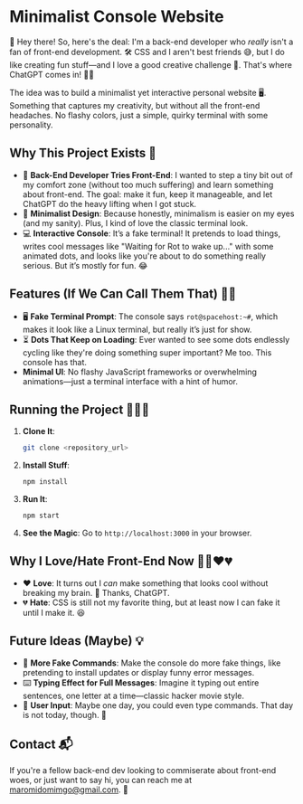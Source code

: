 # Minimalist Console Website

👋 Hey there! So, here's the deal: I'm a back-end developer who *really* isn't a fan of front-end development. 🛠️ CSS and I aren't best friends 😅, but I do like creating fun stuff—and I love a good creative challenge 🎨. That's where ChatGPT comes in! 🤖✨

The idea was to build a minimalist yet interactive personal website 🖥️. Something that captures my creativity, but without all the front-end headaches. No flashy colors, just a simple, quirky terminal with some personality.

## Why This Project Exists 🤔

- 🚀 **Back-End Developer Tries Front-End**: I wanted to step a tiny bit out of my comfort zone (without too much suffering) and learn something about front-end. The goal: make it fun, keep it manageable, and let ChatGPT do the heavy lifting when I got stuck.
- 🎨 **Minimalist Design**: Because honestly, minimalism is easier on my eyes (and my sanity). Plus, I kind of love the classic terminal look.
- 💻 **Interactive Console**: It’s a fake terminal! It pretends to load things, writes cool messages like "Waiting for Rot to wake up..." with some animated dots, and looks like you're about to do something really serious. But it’s mostly for fun. 😂

## Features (If We Can Call Them That) 🤷‍♂️

- 🖥️ **Fake Terminal Prompt**: The console says `rot@spacehost:~#`, which makes it look like a Linux terminal, but really it’s just for show.
- ⏳ **Dots That Keep on Loading**: Ever wanted to see some dots endlessly cycling like they're doing something super important? Me too. This console has that.
- **Minimal UI**: No flashy JavaScript frameworks or overwhelming animations—just a terminal interface with a hint of humor.

## Running the Project 🏃‍♂️💨

1. **Clone It**:
   ```sh
   git clone <repository_url>
   ```
2. **Install Stuff**:
   ```sh
   npm install
   ```
3. **Run It**:
   ```sh
   npm start
   ```
4. **See the Magic**: Go to `http://localhost:3000` in your browser.

## Why I Love/Hate Front-End Now 🤷‍♀️❤️💔

- ❤️ **Love**: It turns out I *can* make something that looks cool without breaking my brain. 🎉 Thanks, ChatGPT.
- 💔 **Hate**: CSS is still not my favorite thing, but at least now I can fake it until I make it. 😆

## Future Ideas (Maybe) 💡

- 🔧 **More Fake Commands**: Make the console do more fake things, like pretending to install updates or display funny error messages.
- ⌨️ **Typing Effect for Full Messages**: Imagine it typing out entire sentences, one letter at a time—classic hacker movie style.
- 📝 **User Input**: Maybe one day, you could even type commands. That day is not today, though. 🤣

## Contact 📬
If you're a fellow back-end dev looking to commiserate about front-end woes, or just want to say hi, you can reach me at maromidomimgo@gmail.com. 💌

